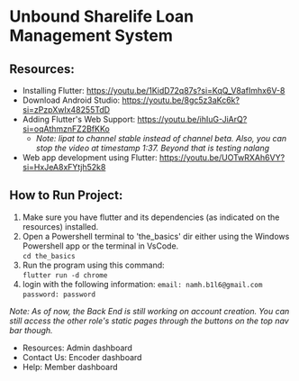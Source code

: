 # Unbound Sharelife Loan Management System

## Resources:
- Installing Flutter: https://youtu.be/1KidD72q87s?si=KqQ_V8afImhx6V-8
- Download Android Studio: https://youtu.be/8gc5z3aKc6k?si=zPzpXwIx48255TdD
- Adding Flutter's Web Support: https://youtu.be/ihIuG-JiArQ?si=oqAthmznFZ2BfKKo
    - _Note: lipat to channel stable instead of channel beta. Also, you can stop the video at timestamp 1:37. Beyond that is testing nalang_
- Web app development using Flutter: https://youtu.be/UOTwRXAh6VY?si=HxJeA8xFYtjh52k8

## How to Run Project:
1. Make sure you have flutter and its dependencies (as indicated on the resources) installed.
2. Open a Powershell terminal to 'the_basics' dir either using the Windows Powershell app or the terminal in VsCode.  
    `cd the_basics`
3. Run the program using this command:  
    `flutter run -d chrome`
4. login with the following information:
    `email: namh.b1l6@gmail.com`  
    `password: password`

_Note: As of now, the Back End is still working on account creation. You can still access the other role's static pages through the buttons on the top nav bar though._
- Resources: Admin dashboard
- Contact Us: Encoder dashboard
- Help: Member dashboard